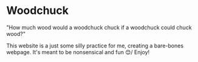 # Woodchuck
"How much wood would a woodchuck chuck if a woodchuck could chuck wood?"

This website is a just some silly practice for me, creating a bare-bones webpage.
It's meant to be nonsensical and fun &#128522;/
Enjoy!
